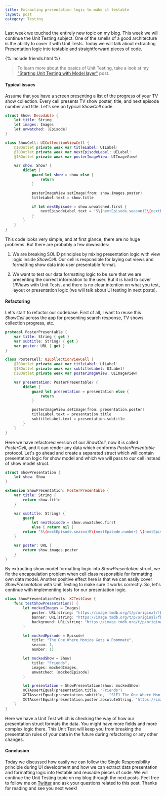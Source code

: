 ```yaml
---
title: Extracting presentation logic to make it testable
layout: post
category: Testing
---
```


Last week we touched the entirely new topic on my blog. This week we will continue the Unit Testing subject. One of the smells of a good architecture is the ability to cover it with Unit Tests. Today we will talk about extracting Presentation logic into testable and straightforward pieces of code.

{% include friends.html %}

> To learn more about the basics of Unit Testing, take a look at my ["Starting Unit Testing with Model layer"](/2019/04/24/starting-unit-testing-with-model-layer/) post.

#### Typical issues
Assume that you have a screen presenting a list of the progress of your TV show collection. Every cell presents TV show poster, title, and next episode number and title. Let's see on typical *ShowCell* code:

```swift
struct Show: Decodable {
    let title: String
    let images: Images
    let unwatched: [Episode]
}

class ShowCell: UICollectionViewCell {
    @IBOutlet private weak var titleLabel: UILabel!
    @IBOutlet private weak var nextEpisodeLabel: UILabel!
    @IBOutlet private weak var posterImageView: UIImageView!

    var show: Show? {
        didSet {
            guard let show = show else {
                return
            }

            posterImageView.setImage(from: show.images.poster)
            titleLabel.text = show.title

            if let nextEpisode = show.unwatched.first {
                nextEpisodeLabel.text = "S\(nextEpisode.season)E\(nextEpisode.number) \(nextEpisode.title)"
            }
        }
    }
}
```

This code looks very simple, and at first glance, there are no huge problems. But there are probably a few downsides:

1. We are breaking SOLID principles by mixing presentation logic with view logic inside *ShowCell*. Our cell is responsible for laying out views and formatting show data into user presentable format.

2. We want to test our data formatting logic to be sure that we are presenting the correct information to the user. But it is hard to cover *UIViews* with Unit Tests, and there is no clear intention on what you test, layout or presentation logic (we will talk about UI testing in next posts).

#### Refactoring
Let's start to refactor our codebase. First of all, I want to reuse this *ShowCell* across the app for presenting search response, TV shows collection progress, etc. 

```swift
protocol PosterPresentable {
    var title: String { get }
    var subtitle: String? { get }
    var poster: URL { get }
}

class PosterCell: UICollectionViewCell {
    @IBOutlet private weak var titleLabel: UILabel!
    @IBOutlet private weak var subtitleLabel: UILabel!
    @IBOutlet private weak var posterImageView: UIImageView!

    var presentation: PosterPresentable? {
        didSet {
            guard let presentation = presentation else {
                return
            }

            posterImageView.setImage(from: presentation.poster)
            titleLabel.text = presentation.title
            subtitleLabel.text = presentation.subtitle
        }
    }
}
```

Here we have refactored version of our *ShowCell*, now it is called *PosterCell*, and it can render any data which conforms *PosterPresentable* protocol. Let's go ahead and create a separated struct which will contain presentation logic for show model and which we will pass to our cell instead of show model struct.

```swift
struct ShowPresentation {
    let show: Show
}

extension ShowPresentation: PosterPresentable {
    var title: String {
        return show.title
    }

    var subtitle: String? {
        guard
            let nextEpisode = show.unwatched.first
            else { return nil }
        return "S\(nextEpisode.season)E\(nextEpisode.number) \(nextEpisode.title)"
    }

    var poster: URL {
        return show.images.poster
    }
}
```

By extracting show model formatting logic into *ShowPresentation* struct, we fix the encapsulation problem when cell class responsible for formatting own data model. Another positive effect here is that we can easily cover *ShowPresentation* with Unit Testing to make sure it works correctly. So, let's continue with implementing tests for our presentation logic.

```swift
class ShowPresentationTests: XCTestCase {
    func testShowPresentation() {
        let mockedImages = Images(
            poster: URL(string: "https://image.tmdb.org/t/p/original/fbtaoynlPpENx3Ss2laC7wgqLIP.jpg")!,
            banner: URL(string: "https://image.tmdb.org/t/p/original/fbtaoynlPpENx3Ss2laC7wgqLIP.jpg")!,
            background: URL(string: "https://image.tmdb.org/t/p/original/fbtaoynlPpENx3Ss2laC7wgqLIP.jpg")!
        )

        let mockedEpisode = Episode(
            title: "The One Where Monica Gets A Roommate",
            season: 1,
            number: 1)

        let mockedShow = Show(
            title: "Friends",
            images: mockedImages,
            unwatched: [mockedEpisode]
        )

        let presentation = ShowPresentation(show: mockedShow)
        XCTAssertEqual(presentation.title, "Friends")
        XCTAssertEqual(presentation.subtitle,  "S1E1 The One Where Monica Gets A Roommate")
        XCTAssertEqual(presentation.poster.absoluteString, "https://image.tmdb.org/t/p/original/fbtaoynlPpENx3Ss2laC7wgqLIP.jpg")
    }
}
```

Here we have a Unit Test which is checking the way of how our presentation struct formats the data. You might have more fields and more complex logic there. This Unit Test will keep you from breaking the presentation rules of your data in the future during refactoring or any other changes.

#### Conclusion
Today we discussed how easily we can follow the Single Responsibility principle during UI development and how we can extract data presentation and formatting logic into testable and reusable pieces of code. We will continue the Unit Testing topic on my blog through the next posts. Feel free to follow me on [Twitter](https://twitter.com/mecid) and ask your questions related to this post. Thanks for reading and see you next week!